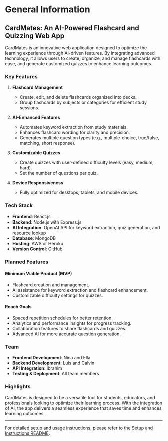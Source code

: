 # General Information

## CardMates: An AI-Powered Flashcard and Quizzing Web App

CardMates is an innovative web application designed to optimize the learning experience through AI-driven features. By integrating advanced technology, it allows users to create, organize, and manage flashcards with ease, and generate customized quizzes to enhance learning outcomes.

### Key Features

1. **Flashcard Management**
   - Create, edit, and delete flashcards organized into decks.
   - Group flashcards by subjects or categories for efficient study sessions.

2. **AI-Enhanced Features**
   - Automates keyword extraction from study materials.
   - Enhances flashcard wording for clarity and precision.
   - Generates multiple question types (e.g., multiple-choice, true/false, matching, short response).

3. **Customizable Quizzes**
   - Create quizzes with user-defined difficulty levels (easy, medium, hard).
   - Set the number of questions per quiz.

4. **Device Responsiveness**
   - Fully optimized for desktops, tablets, and mobile devices.

### Tech Stack

- **Frontend**: React.js
- **Backend**: Node.js with Express.js
- **AI Integration**: OpenAI API for keyword extraction, quiz generation, and resource lookup
- **Database**: MongoDB
- **Hosting**: AWS or Heroku
- **Version Control**: GitHub

### Planned Features

#### Minimum Viable Product (MVP)
- Flashcard creation and management.
- AI assistance for keyword extraction and flashcard enhancement.
- Customizable difficulty settings for quizzes.

#### Reach Goals
- Spaced repetition schedules for better retention.
- Analytics and performance insights for progress tracking.
- Collaboration features to share flashcards and quizzes.
- Advanced AI for more accurate question generation.

### Team

- **Frontend Development**: Nina and Ella
- **Backend Development**: Luis and Calvin
- **API Integration**: Ibrahim
- **Testing & Deployment**: All team members

### Highlights

CardMates is designed to be a versatile tool for students, educators, and professionals looking to optimize their learning process. With the integration of AI, the app delivers a seamless experience that saves time and enhances learning outcomes.

---

For detailed setup and usage instructions, please refer to the [Setup and Instructions README](./README_2.md).

